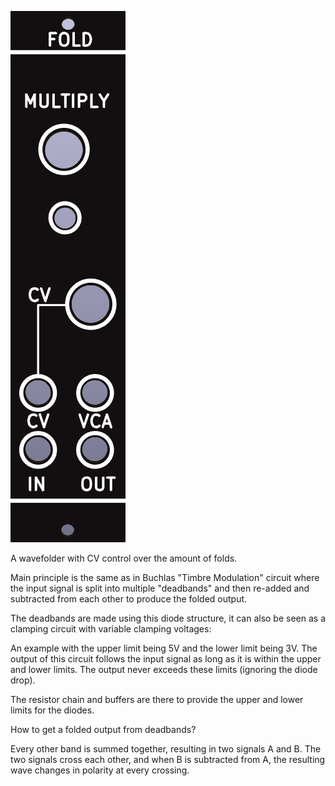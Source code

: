 ![](https://raw.githubusercontent.com/Fihdi/Eurorack/refs/heads/main/Fold2/FoldFront.png)

A wavefolder with CV control over the amount of folds.

Main principle is the same as in Buchlas "Timbre Modulation" circuit where the input signal is split into multiple "deadbands" and then re-added and subtracted from each other to produce the folded output.

The deadbands are made using this diode structure, it can also be seen as a clamping circuit with variable clamping voltages:

An example with the upper limit being 5V and the lower limit being 3V. The output of this circuit follows the input signal as long as it is within the upper and lower limits. The output never exceeds these limits (ignoring the diode drop).

The resistor chain and buffers are there to provide the upper and lower limits for the diodes.

How to get a folded output from deadbands?


Every other band is summed together, resulting in two signals A and B. The two signals cross each other, and when B is subtracted from A, the resulting wave changes in polarity at every crossing. 
